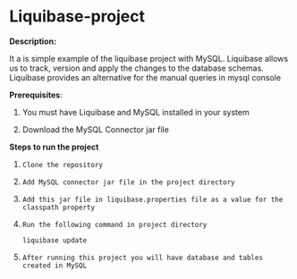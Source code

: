 # Liquibase-project

**Description:** 

It a is simple example of the liquibase project with MySQL. Liquibase allows us to track, version and apply the changes to the database schemas. Liquibase provides an alternative for the manual queries in mysql console 


**Prerequisites**:

1. You must have Liquibase and MySQL installed in your system 

2. Download the MySQL Connector jar file


**Steps to run the project**

1. ```Clone the repository```

2. ```Add MySQL connector jar file in the project directory```

3. ```Add this jar file in liquibase.properties file as a value for the classpath property```

4. ```Run the following command in project directory```
    
   ```liquibase update```
 
5. ```After running this project you will have database and tables created in MySQL```
